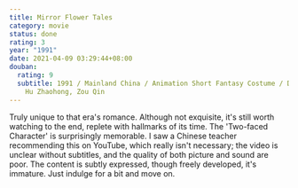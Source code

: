 ```yaml
---
title: Mirror Flower Tales
category: movie
status: done
rating: 3
year: "1991"
date: 2021-04-09 03:29:44+08:00
douban:
  rating: 9
  subtitle: 1991 / Mainland China / Animation Short Fantasy Costume / Directed by
    Hu Zhaohong, Zou Qin
---
```


Truly unique to that era's romance. Although not exquisite, it's still worth watching to the end, replete with hallmarks of its time. The 'Two-faced Character' is surprisingly memorable. I saw a Chinese teacher recommending this on YouTube, which really isn't necessary; the video is unclear without subtitles, and the quality of both picture and sound are poor. The content is subtly expressed, though freely developed, it's immature. Just indulge for a bit and move on.
